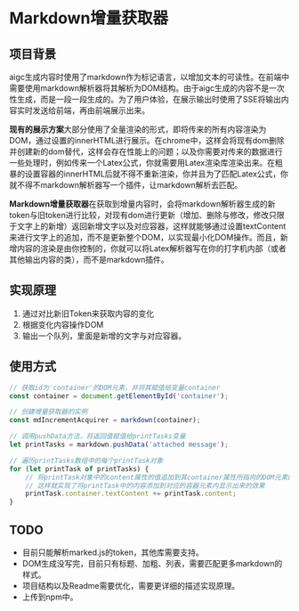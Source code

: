 # Markdown增量获取器

## 项目背景

aigc生成内容时使用了markdown作为标记语言，以增加文本的可读性。在前端中需要使用markdown解析器将其解析为DOM结构。由于aigc生成的内容不是一次性生成，而是一段一段生成的。为了用户体验，在展示输出时使用了SSE将输出内容实时发送给前端，再由前端展示出来。

**现有的展示方案**大部分使用了全量渲染的形式，即将传来的所有内容渲染为DOM，通过设置的innerHTML进行展示。在chrome中，这样会将现有dom删除并创建新的dom替代，这样会存在性能上的问题；以及你需要对传来的数据进行一些处理时，例如传来一个Latex公式，你就需要用Latex渲染库渲染出来。在粗暴的设置容器的innerHTML后就不得不重新渲染，你并且为了匹配Latex公式，你就不得不markdown解析器写一个插件，让markdown解析去匹配。

**Markdown增量获取器**在获取到增量内容时，会将markdown解析器生成的新token与旧token进行比较，对现有dom进行更新（增加、删除与修改，修改只限于文字上的新增）返回新增文字以及对应容器，这样就能够通过设置textContent来进行文字上的追加，而不是更新整个DOM，以实现最小化DOM操作。而且，新增内容的渲染是由你控制的，你就可以将Latex解析器写在你的打字机内部（或者其他输出内容的类），而不是markdown插件。

## 实现原理

1. 通过对比新旧Token来获取内容的变化
2. 根据变化内容操作DOM
3. 输出一个队列，里面是新增的文字与对应容器。

## 使用方式

```javascript
// 获取id为'container'的DOM元素，并将其赋值给变量container
const container = document.getElementById('container');

// 创建增量获取器的实例
const mdIncrementAcquirer = markdown(container);

// 调用pushData方法，将返回值赋值给printTasks变量
let printTasks = markdown.pushData('attached message');

// 遍历printTasks数组中的每个printTask对象
for (let printTask of printTasks) {
    // 将printTask对象中的content属性的值追加到其container属性所指向的DOM元素的textContent属性上
    // 这样就实现了将printTask中的内容添加到对应的容器元素内显示出来的效果
    printTask.container.textContent += printTask.content;
}
```

## TODO
- 目前只能解析marked.js的token，其他库需要支持。
- DOM生成没写完，目前只有标题、加粗、列表，需要匹配更多markdown的样式。
- 项目结构以及Readme需要优化，需要更详细的描述实现原理。
- 上传到npm中。
